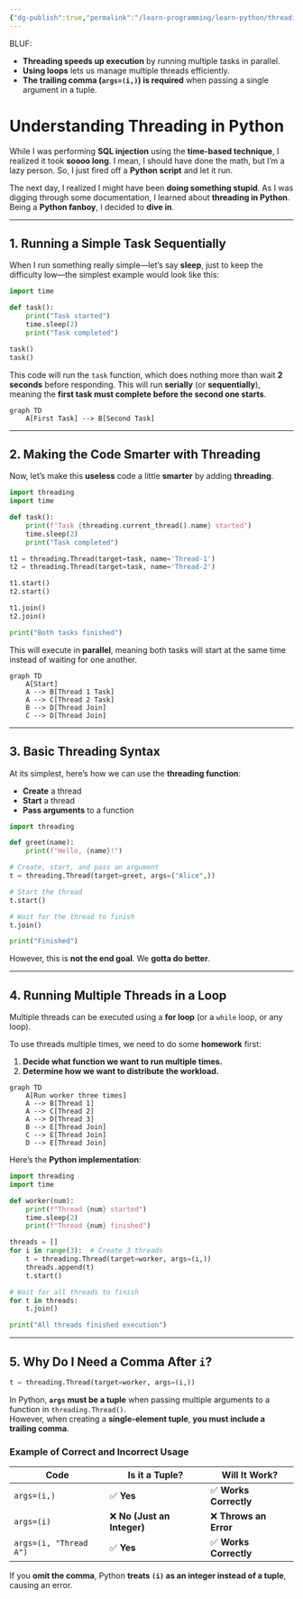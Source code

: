 ```yaml
---
{"dg-publish":true,"permalink":"/learn-programming/learn-python/threading/","noteIcon":"","created":"2025-04-15T14:11:19.624-04:00"}
---
```

















BLUF: 
- **Threading speeds up execution** by running multiple tasks in parallel.
- **Using loops** lets us manage multiple threads efficiently.
- **The trailing comma (`args=(i,)`) is required** when passing a single argument in a tuple.



# **Understanding Threading in Python**

While I was performing **SQL injection** using the **time-based technique**, I realized it took **soooo long**. I mean, I should have done the math, but I’m a lazy person. So, I just fired off a **Python script** and let it run.

The next day, I realized I might have been **doing something stupid**. As I was digging through some documentation, I learned about **threading in Python**. Being a **Python fanboy**, I decided to **dive in**.

---

## **1. Running a Simple Task Sequentially**

When I run something really simple—let’s say **sleep**, just to keep the difficulty low—the simplest example would look like this:

```python
import time

def task():
    print("Task started")
    time.sleep(2)  
    print("Task completed")

task()
task()
```

This code will run the `task` function, which does nothing more than wait **2 seconds** before responding. This will run **serially** (or **sequentially**), meaning the **first task must complete before the second one starts**.

```mermaid
graph TD
	A[First Task] --> B[Second Task]
```

---

## **2. Making the Code Smarter with Threading**

Now, let’s make this **useless** code a little **smarter** by adding **threading**.

```python
import threading
import time

def task():
    print(f"Task {threading.current_thread().name} started")
    time.sleep(2)  
    print("Task completed")

t1 = threading.Thread(target=task, name='Thread-1')
t2 = threading.Thread(target=task, name='Thread-2')

t1.start()
t2.start()

t1.join()
t2.join()

print("Both tasks finished")
```

This will execute in **parallel**, meaning both tasks will start at the same time instead of waiting for one another.

```mermaid
graph TD
	A[Start]
	A --> B[Thread 1 Task]
	A --> C[Thread 2 Task]
	B --> D[Thread Join]
	C --> D[Thread Join]
```

---

## **3. Basic Threading Syntax**

At its simplest, here’s how we can use the **threading function**:

- **Create** a thread
- **Start** a thread
- **Pass arguments** to a function

```python
import threading

def greet(name):
    print(f"Hello, {name}!")

# Create, start, and pass an argument
t = threading.Thread(target=greet, args=("Alice",))

# Start the thread
t.start()

# Wait for the thread to finish
t.join()

print("Finished")
```

However, this is **not the end goal**. We **gotta do better**.

---

## **4. Running Multiple Threads in a Loop**

Multiple threads can be executed using a **for loop** (or a `while` loop, or any loop).

To use threads multiple times, we need to do some **homework** first:

1. **Decide what function we want to run multiple times.**
2. **Determine how we want to distribute the workload.**

```mermaid
graph TD
	A[Run worker three times]
	A --> B[Thread 1]
	A --> C[Thread 2]
	A --> D[Thread 3]
	B --> E[Thread Join]
	C --> E[Thread Join]
	D --> E[Thread Join]
```

Here’s the **Python implementation**:

```python
import threading
import time

def worker(num):
    print(f"Thread {num} started")
    time.sleep(2)
    print(f"Thread {num} finished")

threads = []
for i in range(3):  # Create 3 threads
    t = threading.Thread(target=worker, args=(i,))
    threads.append(t)
    t.start()

# Wait for all threads to finish
for t in threads:
    t.join()

print("All threads finished execution")
```

---

## **5. Why Do I Need a Comma After `i`?**

```python
t = threading.Thread(target=worker, args=(i,))
```

In Python, **`args` must be a tuple** when passing multiple arguments to a function in `threading.Thread()`.  
However, when creating a **single-element tuple**, **you must include a trailing comma**.

### **Example of Correct and Incorrect Usage**

|**Code**|**Is it a Tuple?**|**Will It Work?**|
|---|---|---|
|`args=(i,)`|✅ **Yes**|✅ **Works Correctly**|
|`args=(i)`|❌ **No (Just an Integer)**|❌ **Throws an Error**|
|`args=(i, "Thread A")`|✅ **Yes**|✅ **Works Correctly**|

If you **omit the comma**, Python **treats `(i)` as an integer instead of a tuple**, causing an error.
